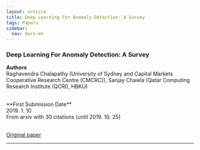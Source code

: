 ```yaml
---
layout: article
title: Deep Learning For Anomaly Detection: A Survey
tags: Papers
sidebar:
  nav: docs-en
---
```


### Deep Learning For Anomaly Detection: A Survey
**Authors** <br>
Raghavendra Chalapathy (University of Sydney and Capital Markets Cooperative Research Centre (CMCRC)), Sanjay Chawla (Qatar Computing Research Institute (QCRI), HBKU) <br>

<br>
**First Submission Date** <br>
2019. 1. 10 <br>
From arxiv with 30 citations (until 2019. 10. 25) <br>

<br>

[Original paper](https://arxiv.org/abs/1901.03407) <br>

<!--more-->
---
